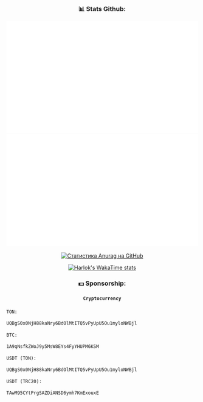 <h3 align="center"> 📊 Stats Github: </h3>

<div align="center">
  
![Overview of statistics](https://raw.githubusercontent.com/Kennix88/github-stats-transparent/output/generated/overview.svg)
![Top Langs](https://raw.githubusercontent.com/Kennix88/github-stats-transparent/output/generated/languages.svg)

</div>
<div align="center">
  
[![Статистика Anurag на GitHub](https://github-readme-stats.vercel.app/api?username=Kennix88&show_icons=true&theme=dracula)](https://github.com/anuraghazra/github-readme-stats)

</div>
<div align="center">
  
[![Harlok's WakaTime stats](https://github-readme-stats.vercel.app/api/wakatime?username=@Kennix88&show_icons=true&layout=compact&theme=dracula)](https://github.com/anuraghazra/github-readme-stats)

</div>

<h3 align="center"> 💵 Sponsorship: </h3>

<h4 align="center">
  
  `Cryptocurrency`
  
</h4>

`TON:`
```
UQBgS0x0NjH88kaNry6BdOlMtITQ5vPyUpU5Ou1myloNWBjl
```
`BTC:`
```
1A9qNsfkZWoJ9y5MsW8EYs4FyYHUPM6KSM
```
`USDT (TON):`
```
UQBgS0x0NjH88kaNry6BdOlMtITQ5vPyUpU5Ou1myloNWBjl
```
`USDT (TRC20):`
```
TAwM95CYtPrgSAZDiANSD6ymh7KmExouxE
```




